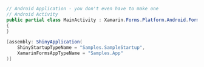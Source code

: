 ﻿```csharp
// Android Application - you don't even have to make one
// Android Activity
public partial class MainActivity : Xamarin.Forms.Platform.Android.FormsAppCompatActivity
{
}

[assembly: ShinyApplication(
	ShinyStartupTypeName = "Samples.SampleStartup",
	XamarinFormsAppTypeName = "Samples.App"
)]
```